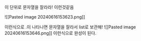 이 단위로 문자열을 잘라라! 이런것같음

![[Pasted image 20240616153623.png]]

이런식으로 .이 나타나면 문자열을 잘라서 list로 보관해!
![[Pasted image 20240616153646.png]]
이런식으로 완성이 된다.